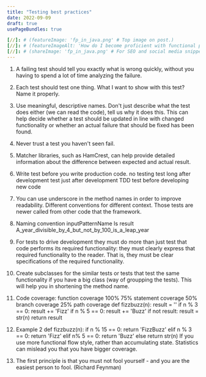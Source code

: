 ```yaml
---
title: "Testing best practices"
date: 2022-09-09
draft: true
usePageBundles: true

[//]: # (featureImage: 'fp_in_java.png' # Top image on post.)
[//]: # (featureImageAlt: 'How do I become proficient with functional programming in Java' # Alternative text for featured image.)
[//]: # (shareImage: 'fp_in_java.png' # For SEO and social media snippets.)
---
```


1. A failing test should tell you exactly what is wrong quickly, without you having to spend a lot of time analyzing the failure.
2. Each test should test one thing. What I want to show with this test? Name it properly.
3. Use meaningful, descriptive names.
Don't just describe what the test does either (we can read the code), tell us why it does this. This can help decide whether a test should be updated in line with changed functionality or whether an actual failure that should be fixed has been found.
4. Never trust a test you haven't seen fail.
5. Matcher libraries, such as HamCrest, can help provide detailed information about the difference between expected and actual result.
6. Write test before you write production code.
no testing
test long after development
test just after development
TDD test before developing new code
7. You can use underscore in the method names in order to improve readability. Different conventions for different context. Those tests are newer called from other code that the framework.
8. Naming convention
inputPatternName Is result
A_year_divisible_by_4_but_not_by_100_is_a_leap_year
9. For tests to drive development they must do more than just test that code performs its required functionality: they must clearly express that required functionality to the reader.
That is, they must be clear specifications of the required functionality.
10. Create subclasses for the similar tests or tests that test the same functionality if you have a big class (way of groupping the tests). This will help you in shortening the method name.
11. Code coverage:
function coverage 100%
75% statement coverage
50% branch coverage
25% path coverage
def fizzbuzz(n):
result = ''
if n % 3 == 0:
    result += 'Fizz'
if n % 5 == 0:
    result += 'Buzz'
if not result:
    result = str(n)
return result
12. Example 2
def fizzbuzz(n):
if n % 15 == 0:
    return 'FizzBuzz'
elif n % 3 == 0:
    return 'Fizz'
elif n% 5 == 0:
    return 'Buzz'
else
    return str(n)
If you use more functional flow style, rather than accumulating state. Statistics can mislead you that you have bigger coverage.

13. The first principle is that you must not fool yourself - and you are the easiest person to fool. (Richard Feynman)
